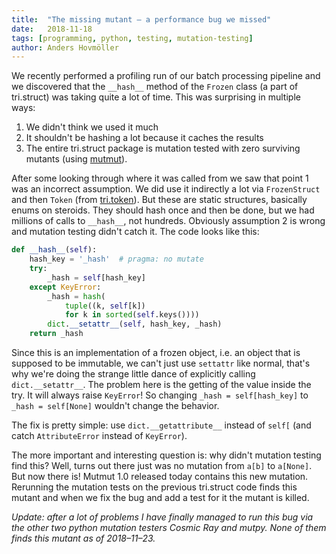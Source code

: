 ```yaml
---
title:	"The missing mutant — a performance bug we missed"
date:	2018-11-18
tags: [programming, python, testing, mutation-testing]
author: Anders Hovmöller
---
```


We recently performed a profiling run of our batch processing pipeline and we discovered that the `__hash__` method of the `Frozen` class (a part of tri.struct) was taking quite a lot of time. This was surprising in multiple ways:

1. We didn't think we used it much
2. It shouldn't be hashing a lot because it caches the results
3. The entire tri.struct package is mutation tested with zero surviving mutants (using [mutmut](https://github.com/boxed/mutmut/)).

After some looking through where it was called from we saw that point 1 was an incorrect assumption. We did use it indirectly a lot via `FrozenStruct` and then `Token` (from [tri.token](https://github.com/trioptima/tri.token)). But these are static structures, basically enums on steroids. They should hash once and then be done, but we had millions of calls to `__hash__`, not hundreds. Obviously assumption 2 is wrong and mutation testing didn't catch it. The code looks like this:

```python
def __hash__(self):
    hash_key = '_hash'  # pragma: no mutate
    try:
        _hash = self[hash_key]
    except KeyError:
        _hash = hash(
            tuple((k, self[k]) 
            for k in sorted(self.keys())))
        dict.__setattr__(self, hash_key, _hash)
    return _hash
```

Since this is an implementation of a frozen object, i.e. an object that is supposed to be immutable, we can't just use `settattr` like normal, that's why we're doing the strange little dance of explicitly calling `dict.__setattr__`. The problem here is the getting of the value inside the try. It will always raise `KeyError`! So changing `_hash = self[hash_key]` to `_hash = self[None]` wouldn't change the behavior.

The fix is pretty simple: use `dict.__getattribute__` instead of `self[` (and catch `AttributeError` instead of `KeyError`).

The more important and interesting question is: why didn't mutation testing find this? Well, turns out there just was no mutation from `a[b]` to `a[None]`. But now there is! Mutmut 1.0 released today contains this new mutation. Rerunning the mutation tests on the previous tri.struct code finds this mutant and when we fix the bug and add a test for it the mutant is killed.

*Update: after a lot of problems I have finally managed to run this bug via the other two python mutation testers Cosmic Ray and mutpy. None of them finds this mutant as of 2018–11–23.*
